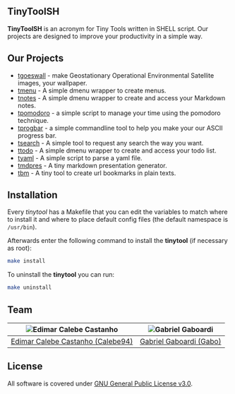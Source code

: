 ## TinyToolSH

**TinyToolSH** is an acronym for Tiny Tools written in SHELL script.
Our projects are designed to improve your productivity in a simple way.

## Our Projects

* [tgoeswall](/projects/tgoeswall) - make Geostationary Operational Environmental Satellite images, your wallpaper.
* [tmenu](/projects/tmenu) - A simple dmenu wrapper to create menus.
* [tnotes](/projects/tnotes) - A simple dmenu wrapper to create and access your Markdown notes.
* [tpomodoro](/projects/tpomodoro) - a simple script to manage your time using the pomodoro technique.
* [tprogbar](/projects/tprogbar) - a simple commandline tool to help you make your our ASCII progress bar.
* [tsearch](/projects/tsearch) - A simple tool to request any search the way you want.
* [ttodo](/projects/ttodo) - A simple dmenu wrapper to create and access your todo list.
* [tyaml](/projects/tyaml) - A simple script to parse a yaml file.
* [tmdpres](/projects/tmdpres) - A tiny markdown presentation generator.
* [tbm](/projects/tbm) - A tiny tool to create url bookmarks in plain texts.

## Installation

Every *tinytool* has a Makefile that you can edit the variables to match where to install it and where to place default config files (the default namespace is `/usr/bin`).

Afterwards enter the following command to install the **tinytool** (if necessary as root):

```bash
make install
```

To uninstall the **tinytool** you can run:

```bash
make uninstall
```

## Team

| <img src="https://github.com/Calebe94.png?size=200" alt="Edimar Calebe Castanho"> | <img src="https://github.com/gbgabo.png?size=200" alt="Gabriel Gaboardi"> | 
|:---------------------------------------------------------------------------------:|:-------------------------------------------------------------------------:|
| [Edimar Calebe Castanho (Calebe94)](https://github.com/Calebe94)                  | [Gabriel Gaboardi (Gabo)](https://github.com/gbgabo)                      |

## License

All software is covered under [GNU General Public License v3.0](https://www.gnu.org/licenses/gpl-3.0.en.html).
